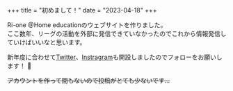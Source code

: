 +++
title = "初めまして！"
date = "2023-04-18"
+++

Ri-one @Home educationのウェブサイトを作りました。 \
ここ数年、リーグの活動を外部に発信できていなかったのでこれから情報発信していけばいいなと思います。

新年度に合わせて[Twitter](https://twitter.com/Rione_Home/)、[Instragram](https://www.instagram.com/rione.home/)も開設しましたのでフォローをお願いします！ 🙇

~~アカウントを作って間もないので投稿がとても少ないです...~~
